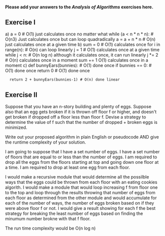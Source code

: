 #### Please add your answers to the ***Analysis of  Algorithms*** exercises here.

## Exercise I

a)  a = 0 # O(1) just calculates once no matter what
    while (a < n * n * n): # O(n3) Just calculates once but can loop quadradically
      a = a + n * n # O(n) just calculates once at a given time
b)  sum = 0 # O(1) calculates once
    for i in range(n): # O(n) can loop linearly
      j = 1 # O(1) calculates once at a given time
      while j < n: # O(n log n) although it calculates once, it can run linearly
        j *= 2   # O(n) calculates once in a moment
        sum += 1 O(1) calculates once in a moment
c)  def bunnyEars(bunnies): # O(1) done once
      if bunnies == 0: # O(1) done once
        return 0 # O(1) done once

      return 2 + bunnyEars(bunnies-1) # O(n) done linear

## Exercise II


Suppose that you have an n-story building and plenty of eggs. Suppose also that an egg gets broken if it is thrown off floor f or higher, and doesn't get broken if dropped off a floor less than floor f. Devise a strategy to determine the value of f such that the number of dropped + broken eggs is minimized.

Write out your proposed algorithm in plain English or pseudocode AND give the runtime complexity of your solution.

I am going to suppose that I have a set number of eggs.
I have a set number of floors that are equal to or less than the number of eggs.
I am required to drop all the eggs from the floors starting at top and going down one floor at a time.
I am required to drop at least one egg from each floor.

I would make a recursive module that would determine all the possilble ways that the eggs could be thrown from each floor with an eating cookies algorith.
I would make a module that would loop increasing f from floor one to the top and loop through the results throwing that number of eggs from each floor as determined from the other module and would accumulate for each of the number of ways, the number of eggs broken based on if they were above floor f or not.
I would give a result showing for each f the best strategy for breaking the least number of eggs based on finding the minumum number brokne with that f floor.

The run time complexity would be O(n log n)
